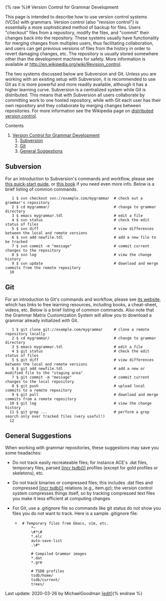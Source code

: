 {% raw %}# Version Control for Grammar Development

This page is intended to describe how to use version control systems
(VCSs) with grammars. Version control (also "revision control") is
essentially a more sophisticated method of backup for files. Users
"checkout" files from a repository, modify the files, and "commit" their
changes back into the repository. These systems usually have
functionality for merging changes from multiples users, thus
facilitating collaboration, and users can get previous versions of files
from the history in order to revert damaging changes, etc. The
repository is usually stored somewhere other than the development
machines for safety. More information is available at
<http://en.wikipedia.org/wiki/Revision_control>.

The two systems discussed below are Subversion and Git. Unless you are
working with an existing setup with Subversion, it is recommended to use
Git as it is more powerful and more readily available, although it has a
higher learning curve. Subversion is a centralized system while Git is
distributed. This means that with Subversion all users collaborate by
committing work to one hosted repository, while with Git each user has
their own repository and they collaborate by merging changes between
repositories. For more information see the Wikipedia page on
[distributed version
control](https://en.wikipedia.org/wiki/Distributed_version_control).

Contents

1. [Version Control for Grammar
Development](../VersionControlForGrammarDevelopment#Version_Control_for_Grammar_Development)
   1. [Subversion](../VersionControlForGrammarDevelopment#Subversion)
   2. [Git](../VersionControlForGrammarDevelopment#Git)
   3. [General Suggestions](../VersionControlForGrammarDevelopment#General_Suggestions)

## Subversion

For an introduction to Subversion's commands and workflow, please see
[this quick-start guide](https://subversion.apache.org/quick-start), or
[this book](http://svnbook.red-bean.com/) if you need even more info.
Below is a brief listing of common commands.

```
   1 $ svn checkout svn://example.com/mygrammar  # check out a grammar's repository
   2 $ cd mygrammar/                             # change to grammar directory
   3 $ emacs mygrammar.tdl                       # edit a file
   4 $ svn status                                # check the edit status of files
   5 $ svn diff                                  # view differences between the local and remote versions
   6 $ svn add newfile.tdl                       # add a new file to be tracked
   7 $ svn commit -m "message"                   # commit current changes to the repository
   8 $ svn log                                   # view the change history
   9 $ svn update                                # download and merge commits from the remote repository
  10 
```

## Git

For an introduction to Git's commands and workflow, please see [its
website](https://git-scm.com/), which has links to free learning
resources, including books, a cheat-sheet, videos, etc. Below is a brief
listing of common commands. Also note that the Grammar Matrix
Customization System will allow you to download a grammar already
initialized with Git.

```
   1 $ git clone git://example.com/mygrammar     # clone a remote repository locally
   2 $ cd mygrammar/                             # change to grammar directory
   3 $ emacs mygrammar.tdl                       # edit a file
   4 $ git status                                # check the edit status of files
   5 $ git diff                                  # view differences between the local and remote versions
   6 $ git add newfile.tdl                       # add a new or modified file to the "staging area"
   7 $ git commit -m "message"                   # commit current changes to the local repository
   8 $ git push                                  # upload local commits to a remote repository
   9 $ git pull                                  # download and merge commits from a remote repository
  10 $ git log                                   # view the change history
  11 $ git grep ...                              # perform a grep search only over tracked files (very useful!)
  12 
```

## General Suggestions

When working with grammar repositories, these suggestions may save you
some headaches:

- Do not track easily recreateable files; for instance ACE's .dat
files, temporary files, parsed [\[incr
tsdb()\]](http://www.delph-in.net/itsdb) profiles (except for gold
profiles or skeletons), etc.
- Do not track binaries or compressed files; this includes .dat files
and compressed [\[incr tsdb()\]](http://www.delph-in.net/itsdb)
relations (e.g., item.gz); the version control system compresses
things itself, so by tracking compressed text files you make it less
efficient at computing changes
- For Git, use a .gitignore file so commands like git status do not
show you files you do not want to track. Here is a sample .gitignore
file:
  
  -      # Temporary files from Emacs, vim, etc.
             *~
             \#*\#
             *.elc
             auto-save-list
             .\#*
        
             # Compiled Grammar images
             *.dat
             *.grm
        
             # TSDB profiles
             tsdb/home/
             tsdb/current/
             trees/

Last update: 2020-03-26 by MichaelGoodman [[edit](https://github.com/delph-in/docs/wiki/VersionControlForGrammarDevelopment/_edit)]{% endraw %}